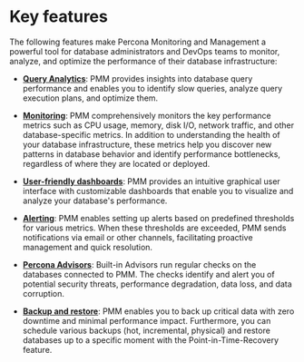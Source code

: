 # Key features

The following features make Percona Monitoring and Management a powerful tool for database administrators and DevOps teams to monitor, analyze, and optimize the performance of their database infrastructure:

-  **[Query Analytics](../use/qan/index.md)**: PMM provides insights into database query performance and enables you to identify slow queries, analyze query execution plans, and optimize them.

- **[Monitoring](../use/monitor.md)**: PMM comprehensively monitors the key performance metrics such as CPU usage, memory, disk I/O, network traffic, and other database-specific metrics. In addition to understanding the health of your database infrastructure, these metrics help you discover new patterns in database behavior and identify performance bottlenecks, regardless of where they are located or deployed.

-  **[User-friendly dashboards](../use/dashboards-panels/index.md)**: PMM provides an intuitive graphical user interface with customizable dashboards that enable you to visualize and analyze your database's performance.

-  **[Alerting](../use/dashboards-panels/index.md)**: PMM enables setting up alerts based on predefined thresholds for various metrics. When these thresholds are exceeded, PMM sends notifications via email or other channels, facilitating proactive management and quick resolution.

-  **[Percona Advisors](../advisors/advisors.md)**: Built-in Advisors run regular checks on the databases connected to PMM. The checks identify and alert you of potential security threats, performance degradation, data loss, and data corruption.

-  **[Backup and restore](../backup/index.md)**: PMM enables you to back up critical data with zero downtime and minimal performance impact. Furthermore, you can schedule various backups (hot, incremental, physical) and restore databases up to a specific moment with the Point-in-Time-Recovery feature.

